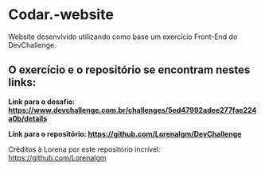 # Codar.-website
Website desenvlvido utilizando como base um exercício Front-End do DevChallenge.

<h2>O exercício e o repositório se encontram nestes links:</h2>

<strong>Link para o desafio: https://www.devchallenge.com.br/challenges/5ed47992adee277fae224a0b/details</strong>


<strong>Link para o repositório: https://github.com/Lorenalgm/DevChallenge</strong>


Créditos à Lorena por este repositório incrível: https://github.com/Lorenalgm
